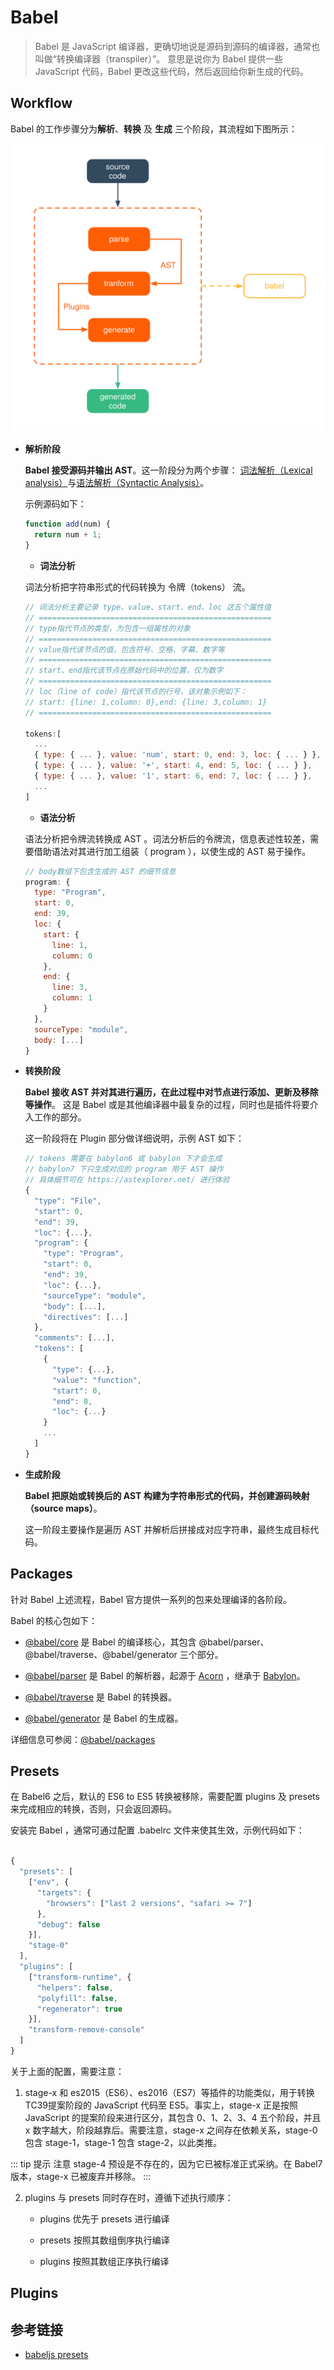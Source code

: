 # Babel

> Babel 是 JavaScript 编译器，更确切地说是源码到源码的编译器，通常也叫做“转换编译器（transpiler）”。 意思是说你为 Babel 提供一些 JavaScript 代码，Babel 更改这些代码，然后返回给你新生成的代码。

## Workflow

Babel 的工作步骤分为**解析**、**转换** 及 **生成** 三个阶段，其流程如下图所示：

![](./img/babel_flow.svg)

- **解析阶段**

  **Babel 接受源码并输出 AST**。这一阶段分为两个步骤： [词法解析（Lexical analysis）](https://en.wikipedia.org/wiki/Lexical_analysis)与[语法解析（Syntactic Analysis）](https://en.wikipedia.org/wiki/Parsing)。

  示例源码如下：

  ```javascript
  function add(num) {
    return num + 1;
  }
  ```

  - **词法分析**

  词法分析把字符串形式的代码转换为 令牌（tokens） 流。

  ```javascript
  // 词法分析主要记录 type、value、start、end、loc 这五个属性值
  // ====================================================
  // type指代节点的类型，为包含一组属性的对象
  // ====================================================
  // value指代该节点的值，包含符号、空格、字幕、数字等
  // ====================================================
  // start、end指代该节点在原始代码中的位置，仅为数字
  // ====================================================
  // loc（line of code）指代该节点的行号，该对象示例如下：
  // start: {line: 1,column: 0},end: {line: 3,column: 1}
  // ====================================================

  tokens:[
    ...
    { type: { ... }, value: 'num', start: 0, end: 3, loc: { ... } },
    { type: { ... }, value: '+', start: 4, end: 5, loc: { ... } },
    { type: { ... }, value: '1', start: 6, end: 7, loc: { ... } },
    ...
  ]
  ```

  - **语法分析**

  语法分析把令牌流转换成 AST 。词法分析后的令牌流，信息表述性较差，需要借助语法对其进行加工组装（ program ），以使生成的 AST 易于操作。

  ```javascript
  // body数组下包含生成的 AST 的细节信息
  program: {
    type: "Program",
    start: 0,
    end: 39,
    loc: {
      start: {
        line: 1,
        column: 0
      },
      end: {
        line: 3,
        column: 1
      }
    },
    sourceType: "module",
    body: [...]
  } 
  ```
  
- **转换阶段**

  **Babel 接收 AST 并对其进行遍历，在此过程中对节点进行添加、更新及移除等操作**。 这是 Babel 或是其他编译器中最复杂的过程，同时也是插件将要介入工作的部分。

  这一阶段将在 Plugin 部分做详细说明，示例 AST 如下：

  ```javascript
  // tokens 需要在 babylon6 或 babylon 下才会生成
  // babylon7 下只生成对应的 program 用于 AST 操作
  // 具体细节可在 https://astexplorer.net/ 进行体验
  {
    "type": "File",
    "start": 0,
    "end": 39,
    "loc": {...},
    "program": {
      "type": "Program",
      "start": 0,
      "end": 39,
      "loc": {...},
      "sourceType": "module",
      "body": [...],
      "directives": [...]
    },
    "comments": [...],
    "tokens": [
      {
        "type": {...},
        "value": "function",
        "start": 0,
        "end": 8,
        "loc": {...}
      }
      ...
    ]
  }
  ```

- **生成阶段**

  **Babel 把原始或转换后的 AST 构建为字符串形式的代码，并创建源码映射（source maps）**。

  这一阶段主要操作是遍历 AST 并解析后拼接成对应字符串，最终生成目标代码。

## Packages

  针对 Babel 上述流程，Babel 官方提供一系列的包来处理编译的各阶段。
  
  Babel 的核心包如下：

  - [@babel/core](https://github.com/babel/babel/tree/master/packages/babel-core) 是 Babel 的编译核心，其包含 @babel/parser、@babel/traverse、@babel/generator 三个部分。

  - [@babel/parser](https://github.com/babel/babel/tree/master/packages/babel-parser) 是 Babel 的解析器，起源于 [Acorn](https://github.com/acornjs/acorn) ，继承于 [Babylon](https://github.com/babel/babylon)。

  - [@babel/traverse](https://github.com/babel/babel/tree/master/packages/babel-traverse) 是 Babel 的转换器。

  - [@babel/generator](https://github.com/babel/babel/tree/master/packages/babel-generator) 是 Babel 的生成器。


  详细信息可参阅：[@babel/packages](https://github.com/babel/babel/tree/master/packages)

## Presets

  在 Babel6 之后，默认的 ES6 to ES5 转换被移除，需要配置 plugins 及 presets 来完成相应的转换，否则，只会返回源码。

  安装完 Babel ，通常可通过配置 .babelrc 文件来使其生效，示例代码如下：

  ```javascript

  {
    "presets": [
      ["env", {
        "targets": {
          "browsers": ["last 2 versions", "safari >= 7"]
        },
        "debug": false
      }], 
      "stage-0"
    ],
    "plugins": [
      ["transform-runtime", {
        "helpers": false,
        "polyfill": false,
        "regenerator": true   
      }],
      "transform-remove-console"
    ]
  }
  
  ```

  关于上面的配置，需要注意：

  1. stage-x 和 es2015（ES6）、es2016（ES7）等插件的功能类似，用于转换 TC39提案阶段的 JavaScript 代码至 ES5。事实上，stage-x 正是按照 JavaScript 的提案阶段来进行区分，其包含 0、1、2、3、4 五个阶段，并且 x 数字越大，阶段越靠后。需要注意，stage-x 之间存在依赖关系，stage-0 包含 stage-1，stage-1 包含 stage-2，以此类推。

  ::: tip 提示
  注意 stage-4 预设是不存在的，因为它已被标准正式采纳。在 Babel7 版本，stage-x 已被废弃并移除。
  :::

  2. plugins 与 presets 同时存在时，遵循下述执行顺序：

     - plugins 优先于 presets 进行编译

     - presets 按照其数组倒序执行编译

     - plugins 按照其数组正序执行编译

## Plugins



## 参考链接

- [babeljs presets](https://babeljs.io/docs/en/presets)
